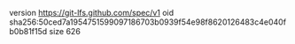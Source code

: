 version https://git-lfs.github.com/spec/v1
oid sha256:50ced7a1954751599097186703b0939f54e98f8620126483c4e040fb0b81f15d
size 626

